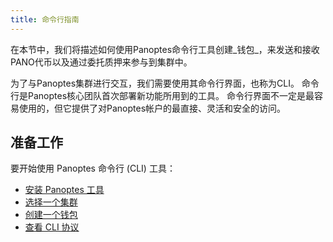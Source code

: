 ```yaml
---
title: 命令行指南
---
```


在本节中，我们将描述如何使用Panoptes命令行工具创建_钱包_，来发送和接收PANO代币以及通过委托质押来参与到集群中。

为了与Panoptes集群进行交互，我们需要使用其命令行界面，也称为CLI。 命令行是Panoptes核心团队首次部署新功能所用到的工具。 命令行界面不一定是最容易使用的，但它提供了对Panoptes帐户的最直接、灵活和安全的访问。

## 准备工作

要开始使用 Panoptes 命令行 (CLI) 工具：

- [安装 Panoptes 工具](cli/install-panoptes-cli-tools.md)
- [选择一个集群](cli/choose-a-cluster.md)
- [创建一个钱包](wallet-guide/cli.md)
- [查看 CLI 协议](cli/conventions.md)
